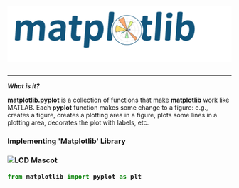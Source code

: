 <img align="center" src="https://github.com/Anujbhai-1997/Matplotlib/blob/master/README/matplotlib%20image.jpg"/></br></br>

---

***What is it?***

**matplotlib.pyplot** is a collection of functions that make **matplotlib** work like MATLAB. Each **pyplot** function makes some change to a figure: e.g., creates a figure, creates a plotting area in a figure, plots some lines in a plotting area, decorates the plot with labels, etc.


<h3>Implementing 'Matplotlib' Library<h3/>

![LCD Mascot](https://learncodeonline.in/mascot.png "LCD")

```python
from matplotlib import pyplot as plt
```







